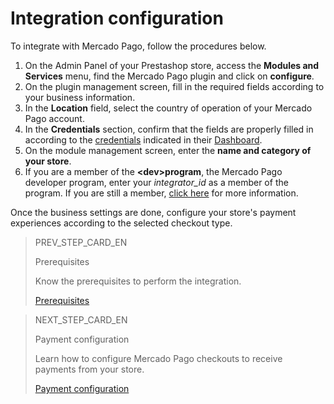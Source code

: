# Integration configuration
 
To integrate with Mercado Pago, follow the procedures below.
 
1. On the Admin Panel of your Prestashop store, access the **Modules and Services** menu, find the Mercado Pago plugin and click on **configure**.
2. On the plugin management screen, fill in the required fields according to your business information.
3. In the **Location** field, select the country of operation of your Mercado Pago account.
4. In the **Credentials** section, confirm that the fields are properly filled in according to the [credentials](/developers/en/guides/additional-content/credentials) indicated in their [Dashboard](/developers/en/guides/additional-content/dashboard/introduction).
5. On the module management screen, enter the **name and category of your store**.
6. If you are a member of the **&lt;dev&gt;program**, the Mercado Pago developer program, enter your *integrator_id* as a member of the program. If you are still a member, [click here](/developers/en/developer-program) for more information.
 
Once the business settings are done, configure your store's payment experiences according to the selected checkout type.

> PREV_STEP_CARD_EN
>
> Prerequisites
>
> Know the prerequisites to perform the integration.
>
> [Prerequisites](/developers/en/docs/prestashop/prerequisites)

> NEXT_STEP_CARD_EN
>
> Payment configuration
>
> Learn how to configure Mercado Pago checkouts to receive payments from your store.
>
> [Payment configuration](/developers/en/docs/prestashop/payment-configuration)